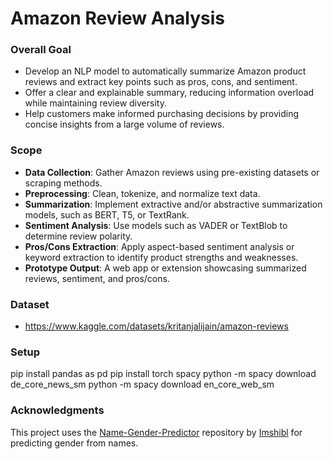 # Amazon Review Analysis

### **Overall Goal**

-   Develop an NLP model to automatically summarize Amazon product reviews and extract key points such as pros, cons, and sentiment.
-   Offer a clear and explainable summary, reducing information overload while maintaining review diversity.
-   Help customers make informed purchasing decisions by providing concise insights from a large volume of reviews.

### **Scope**

-   **Data Collection**: Gather Amazon reviews using pre-existing datasets or scraping methods.
-   **Preprocessing**: Clean, tokenize, and normalize text data.
-   **Summarization**: Implement extractive and/or abstractive summarization models, such as BERT, T5, or TextRank.
-   **Sentiment Analysis**: Use models such as VADER or TextBlob to determine review polarity.
-   **Pros/Cons Extraction**: Apply aspect-based sentiment analysis or keyword extraction to identify product strengths and weaknesses.
-   **Prototype Output**: A web app or extension showcasing summarized reviews, sentiment, and pros/cons.

### **Dataset**

-   https://www.kaggle.com/datasets/kritanjalijain/amazon-reviews

### Setup

pip install pandas as pd
pip install torch spacy
python -m spacy download de_core_news_sm
python -m spacy download en_core_web_sm

### Acknowledgments

This project uses the [Name-Gender-Predictor](https://github.com/imshibl/Name-Gender-Predictor) repository by [Imshibl](https://github.com/imshibl) for predicting gender from names.
